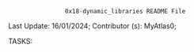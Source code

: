 					0x18-dynamic_libraries README File



Last Update: 16/01/2024;
Contributor (s): MyAtlas0;



TASKS:

